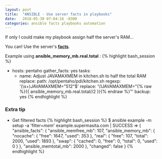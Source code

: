 ```yaml
---
layout: post
title:  "ANSIBLE - Use server facts in playbooks"
date:   2018-05-30 07:04:16 -0300
categories: ansible facts playbooks automation
---
```

If only I could make my playbook assign half the server's RAM...

You can! Use the server's **[facts](http://docs.ansible.com/ansible/latest/user_guide/playbooks_variables.html#information-discovered-from-systems-facts)**.

Example using **ansible_memory_mb.real.total** :
{% highlight bash_session %}
- hosts: pentaho
  gather_facts: yes
  tasks:
  - name: Adjust JAVAMAXMEM in kitchen.sh to half the total RAM
    replace:
      path: /opt/pentaho/pdi/kitchen.sh
      regexp: '(\s+)JAVAMAXMEM=\"512\"$'
      replace: '\1JAVAMAXMEM="{% raw %}{{ ansible_memory_mb.real.total//2 }}{% endraw %}"'
      backup: yes
{% endhighlight %}

### Extra tip
* Get filtered facts
{% highlight bash_session %}
$ ansible example -m setup -a 'filter=*mem*'
example.supermasita.com | SUCCESS => {
    "ansible_facts": {
        "ansible_memfree_mb": 107, 
        "ansible_memory_mb": {
            "nocache": {
                "free": 1647, 
                "used": 353
            }, 
            "real": {
                "free": 107, 
                "total": 2000, 
                "used": 1893
            }, 
            "swap": {
                "cached": 0, 
                "free": 0, 
                "total": 0, 
                "used": 0
            }
        }, 
        "ansible_memtotal_mb": 2000
    }, 
    "changed": false
}
{% endhighlight %}
